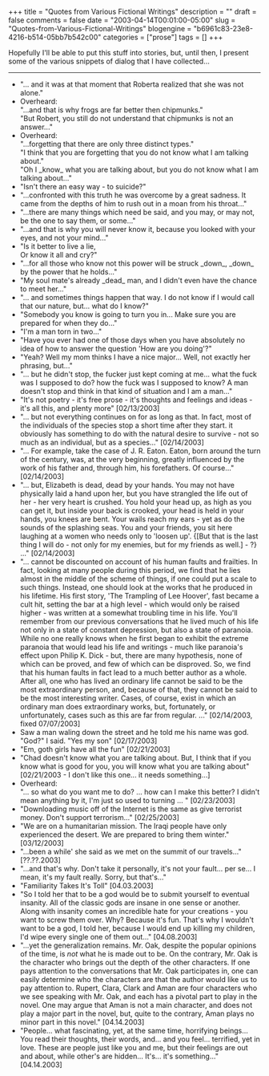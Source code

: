 +++
title = "Quotes from Various Fictional Writings"
description = ""
draft = false
comments = false
date = "2003-04-14T00:01:00-05:00"
slug = "Quotes-from-Various-Fictional-Writings"
blogengine = "b6961c83-23e8-4216-b514-05bb7b542c00"
categories = ["prose"]
tags = []
+++

<p>
Hopefully I&#39;ll be able to put this stuff into stories, but, until then, I present some of the various snippets of dialog that I have collected...
</p>
<hr />
<ul>
	<li>&quot;... and it was at that moment that Roberta realized that she was not 
	alone.&quot;</li>
	<li>Overheard:<br />
	&quot;...and that is why frogs are far better then chipmunks.&quot;<br />
	&quot;But Robert, you still do not understand that chipmunks is not an answer...&quot;</li>
	<li>Overheard:<br />
	&quot;...forgetting that there are only three distinct types.&quot;<br />
	&quot;I think that you are forgetting that you do not know what I am talking 
	about.&quot;<br />
	&quot;Oh I _know_ what you are talking about, but you do not know what I am talking 
	about...&quot;</li>
	<li>&quot;Isn&#39;t there an easy way - to suicide?&quot;</li>
	<li>&quot;...confronted with this truth he was overcome by a great sadness. It came 
	from the depths of him to rush out in a moan from his throat...&quot;</li>
	<li>&quot;...there are many things which need be said, and you may, or may not, be 
	the one to say them, or some...&quot;</li>
	<li>&quot;...and that is why you will never know it, because you looked with your 
	eyes, and not your mind...&quot;</li>
	<li>&quot;Is it better to live a lie,<br />
	Or know it all and cry?&quot;</li>
	<li>&quot;...for all those who know not this power will be struck _down_, _down_ by 
	the power that he holds...&quot;</li>
	<li>&quot;My soul mate&#39;s already _dead_ man, and I didn&#39;t even have the chance to 
	meet her...&quot;</li>
	<li>&quot;... and sometimes things happen that way. I do not know if I would call 
	that our nature, but... what do I know?&quot;</li>
	<li>&quot;Somebody you know is going to turn you in... Make sure you are prepared 
	for when they do...&quot;</li>
	<li>&quot;I&#39;m a man torn in two...&quot;</li>
	<li>&quot;Have you ever had one of those days when you have absolutely no idea of 
	how to answer the question &#39;How are you doing&#39;?&quot;</li>
	<li>&quot;Yeah? Well my mom thinks I have a nice major... Well, not exactly her 
	phrasing, but...&quot;</li>
	<li>&quot;... but he didn&#39;t stop, the fucker just kept coming at me... what the 
	fuck was I supposed to do? how the fuck was I supposed to know? A man 
	doesn&#39;t stop and think in that kind of situation and I am a man...&quot;</li>
	<li>&quot;It&#39;s not poetry - it&#39;s free prose - it&#39;s thoughts and feelings and ideas 
	- it&#39;s all this, and plenty more&quot; [02/13/2003]</li>
	<li>&quot;... but not everything continues on for as long as that. In fact, 
	most of the individuals of the species stop a short time after they start. 
	it obviously has something to do with the natural desire to survive - not so 
	much as an individual, but as a species...&quot; [02/14/2003]</li>
	<li>&quot;... For example, take the case of J. R. Eaton. Eaton, born around 
	the turn of the century, was, at the very beginning, greatly influenced by the 
	work of his father and, through him, his forefathers. Of course...&quot; 
	[02/14/2003]</li>
	<li>&quot;... but, Elizabeth is dead, dead by your hands. You may not have 
	physically laid a hand upon her, but you have strangled the life out of her - 
	her very heart is crushed. You hold your head up, as high as you can get 
	it, but inside your back is crooked, your head is held in your hands, you 
	knees are bent. Your wails reach my ears - yet as do the sounds of the 
	splashing seas. You and your friends, you sit here laughing at a women 
	who needs only to &#39;loosen up&#39;. {[But that is the last thing I will do - 
	not only for my enemies, but for my friends as well.] - ?} ...&quot; 
	[02/14/2003]</li>
	<li>&quot;... cannot be discounted on account of his human faults and frailties. 
	In fact, looking at many people during this period, we find that he lies 
	almost in the middle of the scheme of things, if one could put a scale to such 
	things. Instead, one should look at the works that he produced in his 
	lifetime. His first story, &#39;The Trampling of Lee Hoover&#39;, fast became a 
	cult hit, setting the bar at a high level - which would only be raised higher - was 
	written at a somewhat troubling time in his life. You&#39;ll remember from 
	our previous conversations that he lived much of his life not only in a state 
	of constant depression, but also a state of paranoia. While no one 
	really knows when he first began to exhibit the extreme paranoia that would 
	lead his life and writings - much like paranoia&#39;s effect upon Philip K. Dick - 
	but, there are many hypothesis, none of which can be proved, and few of which 
	can be disproved. So, we find that his human faults in fact lead to a 
	much better author as a whole. After all, one who has lived an ordinary 
	life cannot be said to be the most extraordinary person, and, because of that, 
	they cannot be said to be the most interesting writer. Cases, of course, 
	exist in which an ordinary man does extraordinary works, but, fortunately, or 
	unfortunately, cases such as this are far from regular. ...&quot; [02/14/2003, 
	fixed 07/07/2003]</li>
	<li>Saw a man waling down the street and he told me his name was god. 
	&quot;God?&quot; I said. &quot;Yes my son&quot; [02/17/2003]</li>
	<li>&quot;Em, goth girls have all the fun&quot; [02/21/2003]</li>
	<li>&quot;Chad doesn&#39;t know what you are talking about. But, I think that if 
	you know what is good for you, you will know what you are talking about&quot; 
	[02/21/2003 - I don&#39;t like this one... it needs something...]</li>
	<li>Overheard:<br />
	&quot;... so what do you want me to do? ... how can I make this better? I didn&#39;t mean anything by it, I&#39;m just so used to turning ... &quot; [02/23/2003]</li>
	<li>&quot;Downloading music off of the Internet is the same as give terrorist money. Don&#39;t support terrorism...&quot; [02/25/2003]</li>
	<li>&quot;We are on a humanitarian mission. The Iraqi people have only experienced the desert. We are prepared to bring them winter.&quot; [03/12/2003]</li>
	<li>&quot;...been a while&#39; she said as we met on the summit of our travels...&quot; [??.??.2003]</li>
	<li>&quot;...and that&#39;s why. Don&#39;t take it personally, it&#39;s not your fault... per se... I mean, it&#39;s my fault really. Sorry, but that&#39;s...&quot;</li>
	<li>&quot;Familiarity Takes It&#39;s Toll&quot; [04.03.2003]</li>
	<li>&quot;So I told her that to be a god would be to submit yourself to eventual insanity. All of the classic gods are insane in one sense or another. Along with insanity comes an incredible hate for your creations - you want to screw them over. Why? Because it&#39;s fun. That&#39;s why I wouldn&#39;t want to be a god, I told her, because I would end up killing my children, I&#39;d wipe every single one of them out...&quot; [04.08.2003]</li>
	<li>&quot;...yet the generalization remains. Mr. Oak, despite the popular opinions of the time, is <em>not</em> what he is made out to be. On the contrary, Mr. Oak is the character who brings out the depth of the other characters. If one pays attention to the conversations that Mr. Oak participates in, one can easily determine who the characters are that the author would like us to pay attention to. Rupert, Clara, Clark and Aman are four characters who we see speaking with Mr. Oak, and each has a pivotal part to play in the novel. One may argue that Aman is not a main character, and does not play a major part in the novel, but, quite to the contrary, Aman plays no minor part in this novel.&quot; [04.14.2003] </li>
	<li>&quot;People... what fascinating, yet, at the same time, horrifying beings... You read their thoughts, their words, and... and you feel... terrified, yet in love. These are people just like you and me, but their feelings are out and about, while other&#39;s are hidden... It&#39;s... it&#39;s something...&quot; [04.14.2003]</li>
</ul>

